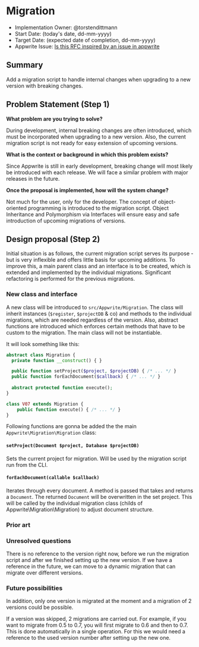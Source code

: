 # Migration

<!-- What do you want to call your `awesome_feature`? -->

- Implementation Owner: @torstendittmann
- Start Date: (today's date, dd-mm-yyyy)
- Target Date: (expected date of completion, dd-mm-yyyy)
- Appwrite Issue:
  [Is this RFC inspired by an issue in appwrite](https://github.com/appwrite/appwrite/issues/)

## Summary

[summary]: #summary

Add a migration script to handle internal changes when upgrading to a new version with breaking changes.

## Problem Statement (Step 1)

[problem-statement]: #problem-statement

**What problem are you trying to solve?**

During development, internal breaking changes are often introduced, which must be incorporated when upgrading to a new version. Also, the current migration script is not ready for easy extension of upcoming versions.

**What is the context or background in which this problem exists?**

Since Appwrite is still in early development, breaking change will most likely be introduced with each release. We will face a similar problem with major releases in the future.

**Once the proposal is implemented, how will the system change?**

Not much for the user, only for the developer. The concept of object-oriented programming is introduced to the migration script. Object Inheritance and Polymorphism via Interfaces will ensure easy and safe introduction of upcoming migrations of versions.

## Design proposal (Step 2)

[design-proposal]: #design-proposal

Initial situation is as follows, the current migration script serves its purpose - but is very inflexible and offers little basis for upcoming additions. To improve this, a main parent class and an interface is to be created, which is extended and implemented by the individual migrations. Significant refactoring is performed for the previous migrations.

### New class and interface

A new class will be introduced to `src/Appwrite/Migration`. The class will inherit instances (`$register`, `$projectDB` & co) and methods to the individual migrations, which are needed regardless of the version. Also, abstract functions are introduced which enforces certain methods that have to be custom to the migration. The main class will not be instantiable.

It will look something like this:

```php
abstract class Migration {
  private function __construct() { }

  public function setProject($project, $projectDB) { /* ... */ }
  public function forEachDocument($callback) { /* ... */ }
  
  abstract protected function execute();
}

class V07 extends Migration {
    public function execute() { /* ... */ }
}
```

Following functions are gonna be added the the main `Appwrite\Migration\Migration` class:

#### `setProject(Document $project, Database $projectDB)`
Sets the current project for migration. Will be used by the migration script run from the CLI.

#### `forEachDocument(callable $callback)`
Iterates through every document. A method is passed that takes and returns a `Document`. The returned `Document` will be overwritten in the set project. This will be called by the individual migration class (childs of Appwrite\Migration\Migration) to adjust document structure.

### Prior art

[prior-art]: #prior-art

<!--

Discuss prior art, both the good and the bad, in relation to this proposal. A
few examples of what this can include are:

- Does this functionality exist in other software and what experience has their
  community had?
- For other teams: What lessons can we learn from what other communities have
  done here?
- Papers: Are there any published papers or great posts that discuss this? If
  you have some relevant papers to refer to, this can serve as a more detailed
  theoretical background.

This section is intended to encourage you as an author to think about the
lessons from other software, provide readers of your RFC with a fuller picture.
If there is no prior art, that is fine - your ideas are interesting to us
whether they are brand new or if it is an adaptation from other software.

Write your answer below.
-->

### Unresolved questions

[unresolved-questions]: #unresolved-questions

There is no reference to the version right now, before we run the migration script and after we finished setting up the new version. If we have a reference in the future, we can move to a dynamic migration that can migrate over different versions.

### Future possibilities

[future-possibilities]: #future-possibilities


In addition, only one version is migrated at the moment and a migration of 2 versions could be possible. 

If a version was skipped, 2 migrations are carried out. For example, if you want to migrate from 0.5 to 0.7, you will first migrate to 0.6 and then to 0.7. This is done automatically in a single operation. For this we would need a reference to the used version number after setting up the new one.
